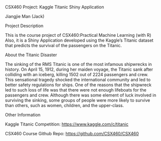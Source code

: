 CSX460 Project: Kaggle Titanic Shiny Application

Jiangjie Man (Jack)


Project Description 

This is the course project of CSX460:Practical Machine Learning (with R)
Also, it is a Shiny Application developed using the Kaggle’s Titanic dataset that predicts the survival of the passengers on the Titanic.


About the Titanic Disaster

The sinking of the RMS Titanic is one of the most infamous shipwrecks in history. On April 15, 1912, during her maiden voyage, the Titanic sank after colliding with an iceberg, killing 1502 out of 2224 passengers and crew. This sensational tragedy shocked the international community and led to better safety regulations for ships.
One of the reasons that the shipwreck led to such loss of life was that there were not enough lifeboats for the passengers and crew. Although there was some element of luck involved in surviving the sinking, some groups of people were more likely to survive than others, such as women, children, and the upper-class.


Other Information

Kaggle Titanic Competition: https://www.kaggle.com/c/titanic

CSX460 Course Github Repo: https://github.com/CSX460/CSX460
